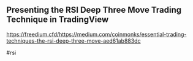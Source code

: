 ## Presenting the RSI Deep Three Move Trading Technique in TradingView

https://freedium.cfd/https://medium.com/coinmonks/essential-trading-techniques-the-rsi-deep-three-move-aed61ab883dc

#rsi 
